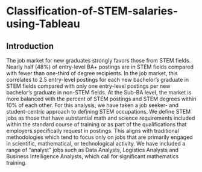 # Classification-of-STEM-salaries-using-Tableau

## Introduction

The job market for new graduates strongly favors those from STEM fields. Nearly half (48%) of entry-level BA+ postings are in STEM fields compared with fewer than one-third of degree recipients. In the job market, this correlates to 2.5 entry-level postings for each new bachelor’s graduate in STEM fields compared with only one entry-level postings per new bachelor’s graduate in non-STEM fields. At the Sub-BA level, the market is more balanced with the percent of STEM postings and STEM degrees within 10% of each other.
For this analysis, we have taken a job seeker- and student-centric approach to defining STEM occupations. We define STEM jobs as those that have substantial math and science requirements included within the standard course of training or as part of the qualifications that employers specifically request in postings. This aligns with traditional methodologies which tend to focus only on jobs that are primarily engaged in scientific, mathematical, or technological activity.
We have included a range of “analyst” jobs such as Data Analysts, Logistics Analysts and Business Intelligence Analysts, which call for significant mathematics training. 

